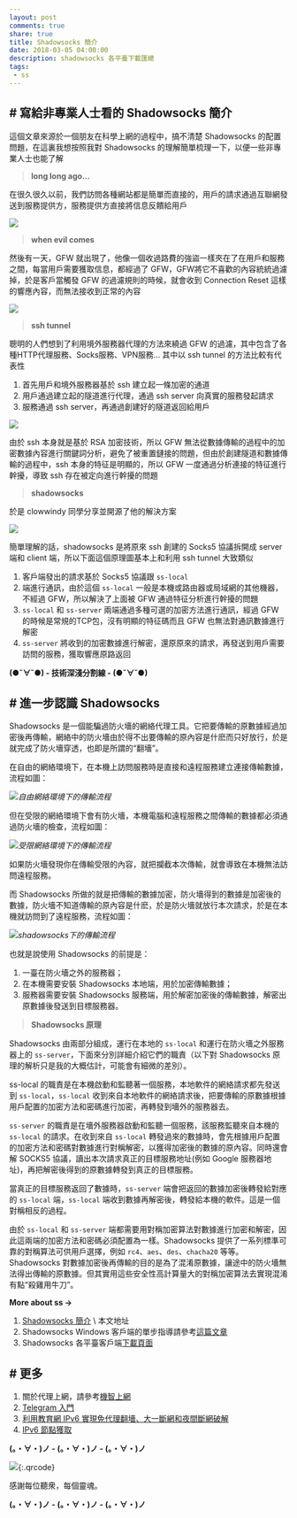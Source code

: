 ```yaml
---
layout: post
comments: true
share: true
title: Shadowsocks 簡介
date: 2018-03-05 04:00:00
description: shadowsocks 各平臺下載匯總
tags: 
 - ss
---
```


## \# 寫給非專業人士看的 Shadowsocks 簡介

這個文章來源於一個朋友在科學上網的過程中，搞不清楚 Shadowsocks 的配置問題，在這裏我想按照我對 Shadowsocks 的理解簡單梳理一下，以便一些非專業人士也能了解

> **long long ago…**

在很久很久以前，我們訪問各種網站都是簡單而直接的，用戶的請求通過互聯網發送到服務提供方，服務提供方直接將信息反饋給用戶

![](http://telegra.ph/file/866e1fb47e92380c2bb73.png)

> **when evil comes**

然後有一天，GFW 就出現了，他像一個收過路費的強盜一樣夾在了在用戶和服務之間，每當用戶需要獲取信息，都經過了 GFW，GFW將它不喜歡的內容統統過濾掉，於是客戶當觸發 GFW 的過濾規則的時候，就會收到 Connection Reset 這樣的響應內容，而無法接收到正常的內容

![](http://telegra.ph/file/7bdd280b594c86930b8b9.png)

> **ssh tunnel**

聰明的人們想到了利用境外服務器代理的方法來繞過 GFW 的過濾，其中包含了各種HTTP代理服務、Socks服務、VPN服務… 其中以 ssh tunnel 的方法比較有代表性

1. 首先用戶和境外服務器基於 ssh 建立起一條加密的通道 
2. 用戶通過建立起的隧道進行代理，通過 ssh server 向真實的服務發起請求
3. 服務通過 ssh server，再通過創建好的隧道返回給用戶

![](http://telegra.ph/file/6f851c0fb0ed4cebdc7c9.png)

由於 ssh 本身就是基於 RSA 加密技術，所以 GFW 無法從數據傳輸的過程中的加密數據內容進行關鍵詞分析，避免了被重置鏈接的問題，但由於創建隧道和數據傳輸的過程中，ssh 本身的特征是明顯的，所以 GFW 一度通過分析連接的特征進行幹擾，導致 ssh 存在被定向進行幹擾的問題

> **shadowsocks**

於是 clowwindy 同學分享並開源了他的解決方案

![](http://telegra.ph/file/82ad34cffa424675522ce.png)

簡單理解的話，shadowsocks 是將原來 ssh 創建的 Socks5 協議拆開成 server 端和 client 端，所以下面這個原理圖基本上和利用 ssh tunnel 大致類似

1. 客戶端發出的請求基於 Socks5 協議跟 `ss-local`
2.  端進行通訊，由於這個 `ss-local` 一般是本機或路由器或局域網的其他機器，不經過 GFW，所以解決了上面被 GFW 通過特征分析進行幹擾的問題  
2. `ss-local` 和 `ss-server` 兩端通過多種可選的加密方法進行通訊，經過 GFW 的時候是常規的TCP包，沒有明顯的特征碼而且 GFW 也無法對通訊數據進行解密  
3. `ss-server` 將收到的加密數據進行解密，還原原來的請求，再發送到用戶需要訪問的服務，獲取響應原路返回 

**(●ˇ∀ˇ●) - 技術深淺分割線 - (●ˇ∀ˇ●)**

## \# 進一步認識 Shadowsocks

Shadowsocks 是一個能騙過防火墻的網絡代理工具。它把要傳輸的原數據經過加密後再傳輸，網絡中的防火墻由於得不出要傳輸的原內容是什麽而只好放行，於是就完成了防火墻穿透，也即是所謂的“翻墻”。

在自由的網絡環境下，在本機上訪問服務時是直接和遠程服務建立連接傳輸數據，流程如圖：

![](http://telegra.ph/file/866e1fb47e92380c2bb73.png)*自由網絡環境下的傳輸流程*

但在受限的網絡環境下會有防火墻，本機電腦和遠程服務之間傳輸的數據都必須通過防火墻的檢查，流程如圖：

![](http://telegra.ph/file/7bdd280b594c86930b8b9.png)*受限網絡環境下的傳輸流程*

如果防火墻發現你在傳輸受限的內容，就把攔截本次傳輸，就會導致在本機無法訪問遠程服務。

而 Shadowsocks 所做的就是把傳輸的數據加密，防火墻得到的數據是加密後的數據，防火墻不知道傳輸的原內容是什麽，於是防火墻就放行本次請求，於是在本機就訪問到了遠程服務，流程如圖：

![](http://telegra.ph/file/82ad34cffa424675522ce.png)*shadowsocks下的傳輸流程*

也就是說使用 Shadowsocks 的前提是：

1. 一臺在防火墻之外的服務器；
2. 在本機需要安裝 Shadowsocks 本地端，用於加密傳輸數據；
3. 服務器需要安裝 Shadowsocks 服務端，用於解密加密後的傳輸數據，解密出原數據後發送到目標服務器。

> **Shadowsocks 原理**

Shadowsocks 由兩部分組成，運行在本地的 `ss-local` 和運行在防火墻之外服務器上的 `ss-server`，下面來分別詳細介紹它們的職責（以下對 Shadowsocks 原理的解析只是我的大概估計，可能會有細微的差別）。

ss-local 的職責是在本機啟動和監聽著一個服務，本地軟件的網絡請求都先發送到 `ss-local`，`ss-local` 收到來自本地軟件的網絡請求後，把要傳輸的原數據根據用戶配置的加密方法和密碼進行加密，再轉發到墻外的服務器去。

`ss-server` 的職責是在墻外服務器啟動和監聽一個服務，該服務監聽來自本機的 `ss-local` 的請求。在收到來自 `ss-local` 轉發過來的數據時，會先根據用戶配置的加密方法和密碼對數據進行對稱解密，以獲得加密後的數據的原內容。同時還會解 SOCKS5 協議，讀出本次請求真正的目標服務地址(例如 Google 服務器地址)，再把解密後得到的原數據轉發到真正的目標服務。

當真正的目標服務返回了數據時，`ss-server` 端會把返回的數據加密後轉發給對應的 `ss-local` 端，`ss-local` 端收到數據再解密後，轉發給本機的軟件。這是一個對稱相反的過程。

由於 `ss-local` 和 `ss-server` 端都需要用對稱加密算法對數據進行加密和解密，因此這兩端的加密方法和密碼必須配置為一樣。Shadowsocks 提供了一系列標準可靠的對稱算法可供用戶選擇，例如 `rc4`、`aes`、`des`、`chacha20` 等等。Shadowsocks 對數據加密後再傳輸的目的是為了混淆原數據，讓途中的防火墻無法得出傳輸的原數據。但其實用這些安全性高計算量大的對稱加密算法去實現混淆有點“殺雞用牛刀”。

**More about ss ->**

1. [Shadowsocks 簡介](http://test007.gq/ss-intro) \ 本文地址
2. Shadowsocks Windows 客戶端的單步指導請參考[這篇文章](http://test007.gq/ss-cmd)
3. Shadowsocks 各平臺客戶端[下載頁面](http://test007.gq/ss-download)

## \# 更多

1. 關於代理上網，請參考[機智上網](http://test007.gq/surf-the-real)
2. [Telegram 入門](http://test007.gq/Telegram)
3. [利用教育網 IPv6 實現免代理翻墻、大一斷網和夜間斷網破解](http://test007.gq/IPV6-edu)
4. [IPv6 節點獲取](http://test007.gq/IPV6-node)

**(。・∀・)ノ - (。・∀・)ノ - (。・∀・)ノ**

![](http://telegra.ph/file/266899c5402c9ebb14269.png){:.qrcode}

感謝每位聽衆，每個靈魂。

**(。・∀・)ノ - (。・∀・)ノ - (。・∀・)ノ**